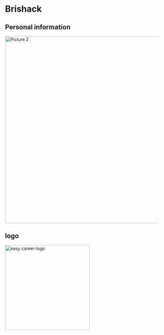 # Brishack


## Personal information 
<img width="612" alt="Picture 2" src="https://user-images.githubusercontent.com/115288676/221420483-946eb78a-5c6d-4c30-a79f-2d1f250caf74.png">


## logo 
<img width="277" alt="easy career-logo" src="https://user-images.githubusercontent.com/115186584/221423883-adf1a27b-9eaa-44f0-b57a-32a968698c85.png">

